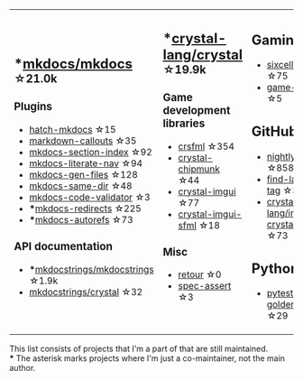 <table><tr><td>

## **\***[mkdocs/mkdocs](https://github.com/mkdocs/mkdocs) <sup>☆21.0k</sup>

### Plugins

* [hatch-mkdocs](https://github.com/mkdocs/hatch-mkdocs) ☆15
* [markdown-callouts](https://github.com/oprypin/markdown-callouts) ☆35
* [mkdocs-section-index](https://github.com/oprypin/mkdocs-section-index) ☆92
* [mkdocs-literate-nav](https://github.com/oprypin/mkdocs-literate-nav) ☆94
* [mkdocs-gen-files](https://github.com/oprypin/mkdocs-gen-files) ☆128
* [mkdocs-same-dir](https://github.com/oprypin/mkdocs-same-dir) ☆48
* [mkdocs-code-validator](https://github.com/oprypin/mkdocs-code-validator) ☆3
* **\***[mkdocs-redirects](https://github.com/mkdocs/mkdocs-redirects) ☆225
* **\***[mkdocs-autorefs](https://github.com/mkdocstrings/autorefs) ☆73

### API documentation

* **\***[mkdocstrings/mkdocstrings](https://github.com/mkdocstrings/mkdocstrings) ☆1.9k
* [mkdocstrings/crystal](https://github.com/mkdocstrings/crystal) ☆32

</td><td>

## **\***[crystal-lang/crystal](https://github.com/crystal-lang/crystal) <sup>☆19.9k</sup>

### Game development libraries

* [crsfml](https://github.com/oprypin/crsfml) ☆354
* [crystal-chipmunk](https://github.com/oprypin/crystal-chipmunk) ☆44
* [crystal-imgui](https://github.com/oprypin/crystal-imgui) ☆77
* [crystal-imgui-sfml](https://github.com/oprypin/crystal-imgui-sfml) ☆18

### Misc

* [retour](https://github.com/oprypin/retour) ☆0
* [spec-assert](https://github.com/oprypin/spec-assert) ☆3
  
&nbsp;

</td><td>

## Gaming

* [sixcells](https://github.com/oprypin/sixcells) ☆75
* [game-bots](https://github.com/oprypin/game-bots) ☆5

## GitHub

* [nightly.link](https://github.com/oprypin/nightly.link) ☆858
* [find-latest-tag](https://github.com/oprypin/find-latest-tag) ☆35
* [crystal-lang/install-crystal](https://github.com/crystal-lang/install-crystal) ☆73

## Python

* [pytest-golden](https://github.com/oprypin/pytest-golden) ☆29

</tr></table>

This list consists of projects that I'm a part of that are still maintained.  
**\*** The asterisk marks projects where I'm just a co-maintainer, not the main author.
